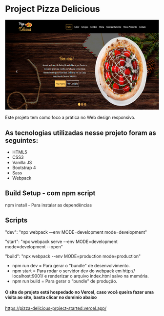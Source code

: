 # Project Pizza Delicious 

![Site Pizza Delicious](https://github.com/ArturdaSilvaRezende/Pizza-Delicious-project-started/blob/master/img-main.jpg)

Este projeto tem como foco a prática no Web design responsivo.

## As tecnologias utilizadas nesse projeto foram as seguintes:

* HTML5
* CSS3
* Vanilla JS
* Bootstrap 4
* Sass
* Webpack

## Build Setup - com npm script

npm install - Para instalar as dependências

## Scripts

"dev": "npx webpack --env MODE=development mode=development"

"start": "npx webpack serve --env MODE=development mode=development --open"

"build": "npx webpack --env MODE=production mode=production"

* npm run dev = Para gerar o "bundle" de desenvolvimento.
* npm start = Para rodar o servidor dev do webpack em http:// localhost:9001/ e renderizar o arquivo index.html salvo na memória.
* npm run build = Para gerar o "bundle" de produção.

#### O site do projeto está hospedado no Vercel, caso você queira fazer uma visita ao site, basta clicar no dominío abaixo

https://pizza-delicious-project-started.vercel.app/
 
